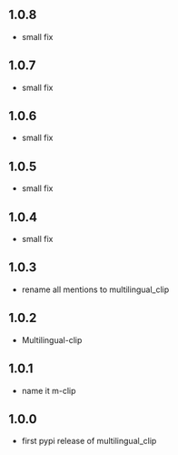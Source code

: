 ## 1.0.8

* small fix

## 1.0.7

* small fix

## 1.0.6

* small fix

## 1.0.5

* small fix

## 1.0.4

* small fix

## 1.0.3

* rename all mentions to multilingual_clip

## 1.0.2

* Multilingual-clip 

## 1.0.1

* name it m-clip

## 1.0.0

* first pypi release of multilingual_clip
